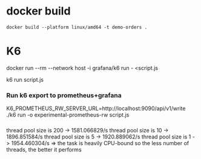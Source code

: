 # docker build
```
docker build --platform linux/amd64 -t demo-orders .
```
# K6
docker run --rm --network host -i grafana/k6 run - <script.js

k6 run script.js

### Run k6 export to prometheus+grafana
K6_PROMETHEUS_RW_SERVER_URL=http://localhost:9090/api/v1/write \
./k6 run -o experimental-prometheus-rw script.js


#####
thread pool size is 200 -> 1581.066829/s
thread pool size is 10 -> 1896.851584/s
thread pool size is 5 -> 1920.889062/s
thread pool size is 1 -> 1954.460304/s
=> the task is heavily CPU-bound so the less number of threads, the better it performs